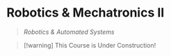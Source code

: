 # Robotics & Mechatronics II
> *Robotics & Automated Systems*

> [!warning] This Course is Under Construction!